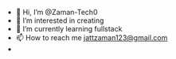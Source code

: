 - 👋 Hi, I’m @Zaman-Tech0
- 👀 I’m interested in creating
- 🌱 I’m currently learning fullstack
- 📫 How to reach me jattzaman123@gmail.com
- 
<!---
Zaman-Tech0/Zaman-Tech0 is a ✨ special ✨ repository because its `README.md` (this file) appears on your GitHub profile.
You can click the Preview link to take a look at your changes.
--->
